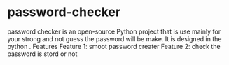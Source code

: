 # password-checker
password checker  is an open-source Python project that is use mainly for your strong and not guess the password will be make.  It is designed in the python .  Features Feature 1: smoot password creater Feature 2: check the password is stord or not
